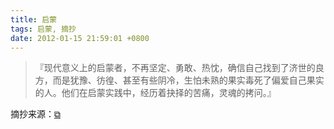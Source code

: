 ```yaml
---
title: 启蒙
tags: 启蒙, 摘抄
date: 2012-01-15 21:59:01 +0800
---
```



> 『现代意义上的启蒙者，不再坚定、勇敢、热忱，确信自己找到了济世的良方，而是犹豫、彷徨、甚至有些阴冷，生怕未熟的果实毒死了偏爱自己果实的人。他们在启蒙实践中，经历着抉择的苦痛，灵魂的拷问。』

摘抄来源：[&#x29c9;](http://book.douban.com/review/2375033/)

